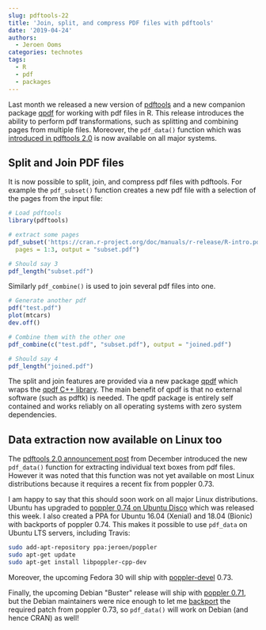 ```yaml
---
slug: pdftools-22
title: 'Join, split, and compress PDF files with pdftools'
date: '2019-04-24'
authors:
  - Jeroen Ooms
categories: technotes
tags:
  - R
  - pdf
  - packages
---
```


Last month we released a new version of [pdftools](https://cran.r-project.org/package=pdftools) and a new companion package [qpdf](https://cran.r-project.org/package=qpdf) for working with pdf files in R. This release introduces the ability to perform pdf transformations, such as splitting and combining pages from multiple files. Moreover, the `pdf_data()` function which was [introduced in pdftools 2.0](https://ropensci.org/technotes/2018/12/14/pdftools-20/) is now available on all major systems.


## Split and Join PDF files 

It is now possible to split, join, and compress pdf files with pdftools. For example the `pdf_subset()` function creates a new pdf file with a selection of the pages from the input file:

```r
# Load pdftools
library(pdftools)

# extract some pages
pdf_subset('https://cran.r-project.org/doc/manuals/r-release/R-intro.pdf',
  pages = 1:3, output = "subset.pdf")

# Should say 3
pdf_length("subset.pdf")
```

Similarly `pdf_combine()` is used to join several pdf files into one.

```r
# Generate another pdf
pdf("test.pdf")
plot(mtcars)
dev.off()

# Combine them with the other one
pdf_combine(c("test.pdf", "subset.pdf"), output = "joined.pdf")

# Should say 4
pdf_length("joined.pdf")
```

The split and join features are provided via a new package [qpdf](https://cran.r-project.org/package=qpdf) which wraps the [qpdf C++ library](http://qpdf.sourceforge.net/). The main benefit of qpdf is that no external software (such as pdftk) is needed. The qpdf package is entirely self contained and works reliably on all operating systems with zero system dependencies.

## Data extraction now available on Linux too

The [pdftools 2.0 announcement post](https://ropensci.org/technotes/2018/12/14/pdftools-20/) from December introduced the new `pdf_data()` function for extracting individual text boxes from pdf files. However it was noted that this function was not yet available on most Linux distributions because it requires a recent fix from poppler 0.73. 

I am happy to say that this should soon work on all major Linux distributions. Ubuntu has upgraded to [poppler 0.74 on Ubuntu Disco](https://packages.ubuntu.com/source/disco/poppler) which was released this week. I also created a PPA for Ubuntu 16.04 (Xenial) and 18.04 (Bionic) with backports of poppler 0.74. This makes it possible to use `pdf_data` on Ubuntu LTS servers, including Travis:

```sh
sudo add-apt-repository ppa:jeroen/poppler
sudo apt-get update
sudo apt-get install libpoppler-cpp-dev
```

Moreover, the upcoming Fedora 30 will ship with [poppler-devel](https://apps.fedoraproject.org/packages/poppler) 0.73. 

Finally, the upcoming Debian "Buster" release will ship with [poppler 0.71](https://packages.debian.org/source/buster/poppler), but the Debian maintainers were nice enough to let me [backport](https://salsa.debian.org/freedesktop-team/poppler/merge_requests/2) the required patch from poppler 0.73, so `pdf_data()` will work on Debian (and hence CRAN) as well!
